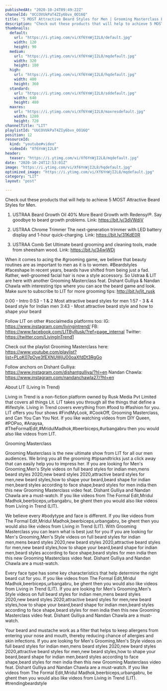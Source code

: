 ```yaml
---
publishedAt: "2020-10-24T09:49:22Z"
channelId: "UCCOVUkPaT4ZIy6bvx_OO16Q"
title: "5 MOST Attractive Beard Styles for Men | Grooming Masterclass EP 3"
description: "Check out these products that will help to achieve 5 MOST Attractive Beard Styles for Men.\n\n1. USTRAA Beard Growth Oil\n40% More Beard Growth with Redensyl®. Say goodbye to beard growth problems.\nLink: https://bit.ly/3dVWdiV\n \n2. USTRAA Chrome Trimmer\nThe next-generation trimmer with LED battery display and 1-hour quick-charging.\nLink:  https://bit.ly/31KdE0R\n \n3. USTRAA Comb Set\nUltimate beard grooming and cleaning tools, made from sheesham wood.\nLink: https://bit.ly/34wjWDj\n\nWhen it comes to acing the #grooming game, we believe that beauty routines are as important to men as it is to women. #Beardstyles #faceshape\nIn recent years, beards have shifted from being just a fad. Rather, well-groomed facial hair is now a style accessory. So Ustraa & LIT are here with another Grooming Masterclass feat. Dishant Gulliya & Nandan Chawla with interesting tips where you can ace the beard game and look. Make sure to subscribe to LIT for more grooming tips: http://bit.ly/lit_rusk\n\n0:00 - Intro\n0:53 -  1 & 2 Most attractive beard styles for men\n1:57 - 3 & 4 beard style for Indian men\n3:43 -  Most attractive beard style and how to shape your beard\n\nFollow LIT on other #socialmedia platforms too:\nIG: https://www.instagram.com/livingintrend/\nFB: https://www.facebook.com/LITByRusk/?ref=page_internal \nTwitter: https://twitter.com/LivingInTrend1\n\nCheck out the playlist Grooming Masterclass here: https://www.youtube.com/playlist?list=PLoK07pOye3fEXNUWjlJ00oaXfdDt3RgGo\n\nFollow anchors on\nDishant Gulliya: https://www.instagram.com/dishantgulliya/?hl=en\nNandan Chawla: https://www.instagram.com/nandanchawla27/?hl=en\n\nAbout LIT (Living In Trend)\n\nLiving in Trend is a non-fiction platform owned by Rusk Media Pvt Limited that covers all things Lit. LIT takes you through all the things that define a #lifestyle. Living in Trend covers everything from #food to #fashion for you. LIT offers you four shows #FindMyLook, #CookOff, Grooming Masterclass, and Can You Can You Not. If you like watching videos from DIY Queen, #POPxo, #Anaysa, #TheFormalEdit,#MridulMadhok,#beerbiceps,#urbangabru then you would also like videos from LIT. \n\nGrooming Masterclass\n\nGrooming Masterclass is the new ultimate show from LIT for all our men audiences. We bring you all the grooming #tipsandtricks just a click away that can easily help you to impress her. If you are looking for Men's Grooming,Men's Style videos on full beard styles for indian men,mens beard styles 2020,new beard styles 2020,attractive beard styles for men,new beard styles,how to shape your beard,beard shape for indian men,beard styles according to face shape,beard styles for men india then this new Grooming Masterclass video feat. Dishant Gulliya and Nandan Chawla are a must-watch. If you like videos from The Formal Edit,Mridul Madhok,beerbiceps,urbangabru, be ghent then you would also like videos from Living in Trend (LIT). \n\nWe believe every #bodytype and face is different. If you like videos from The Formal Edit,Mridul Madhok,beerbiceps,urbangabru, be ghent then you would also like videos from Living in Trend (LIT). With Grooming Masterclass you can learn what is best just for you If you are looking for Men's Grooming,Men's Style videos on full beard styles for indian men,mens beard styles 2020,new beard styles 2020,attractive beard styles for men,new beard styles,how to shape your beard,beard shape for indian men,beard styles according to face shape,beard styles for men india then this new Grooming Masterclass video feat. Dishant Gulliya and Nandan Chawla are a must-watch. \n\nEvery face type has some key characteristics that help determine the right beard cut for you. If you like videos from The Formal Edit,Mridul Madhok,beerbiceps,urbangabru, be ghent then you would also like videos from Living in Trend (LIT). If you are looking for Men's Grooming,Men's Style videos on full beard styles for indian men,mens beard styles 2020,new beard styles 2020,attractive beard styles for men,new beard styles,how to shape your beard,beard shape for indian men,beard styles according to face shape,beard styles for men india then this new Grooming Masterclass video feat. Dishant Gulliya and Nandan Chawla are a must-watch. \n\nYour beard and mustache work as a filter that helps to keep allergens from entering your nose and mouth, thereby reducing chance of allergies and skin infections. If you are looking for Men's Grooming,Men's Style videos on full beard styles for indian men,mens beard styles 2020,new beard styles 2020,attractive beard styles for men,new beard styles,how to shape your beard,beard shape for indian men,beard styles according to face shape,beard styles for men india then this new Grooming Masterclass video feat. Dishant Gulliya and Nandan Chawla are a must-watch. If you like videos from The Formal Edit,Mridul Madhok,beerbiceps,urbangabru, be ghent then you would also like videos from Living in Trend (LIT). #trendingbeardstyle"
thumbnails:
  default:
    url: "https://i.ytimg.com/vi/Xf6YnWjI2L8/default.jpg"
    width: 120
    height: 90
  medium:
    url: "https://i.ytimg.com/vi/Xf6YnWjI2L8/mqdefault.jpg"
    width: 320
    height: 180
  high:
    url: "https://i.ytimg.com/vi/Xf6YnWjI2L8/hqdefault.jpg"
    width: 480
    height: 360
  standard:
    url: "https://i.ytimg.com/vi/Xf6YnWjI2L8/sddefault.jpg"
    width: 640
    height: 480
  maxres:
    url: "https://i.ytimg.com/vi/Xf6YnWjI2L8/maxresdefault.jpg"
    width: 1280
    height: 720
channelTitle: "LIT"
playlistId: "UUCOVUkPaT4ZIy6bvx_OO16Q"
position: 12
resourceId:
  kind: "youtube#video"
  videoId: "Xf6YnWjI2L8"
header:
  teaser: "https://i.ytimg.com/vi/Xf6YnWjI2L8/mqdefault.jpg"
date: "2020-10-24T12:53:01Z"
image: "https://i.ytimg.com/vi/Xf6YnWjI2L8/hqdefault.jpg"
optimized_image: "https://i.ytimg.com/vi/Xf6YnWjI2L8/mqdefault.jpg"
category: "LIT"
layout: "post"

---
```

Check out these products that will help to achieve 5 MOST Attractive Beard Styles for Men.

1. USTRAA Beard Growth Oil
40% More Beard Growth with Redensyl®. Say goodbye to beard growth problems.
Link: https://bit.ly/3dVWdiV
 
2. USTRAA Chrome Trimmer
The next-generation trimmer with LED battery display and 1-hour quick-charging.
Link:  https://bit.ly/31KdE0R
 
3. USTRAA Comb Set
Ultimate beard grooming and cleaning tools, made from sheesham wood.
Link: https://bit.ly/34wjWDj

When it comes to acing the #grooming game, we believe that beauty routines are as important to men as it is to women. #Beardstyles #faceshape
In recent years, beards have shifted from being just a fad. Rather, well-groomed facial hair is now a style accessory. So Ustraa & LIT are here with another Grooming Masterclass feat. Dishant Gulliya & Nandan Chawla with interesting tips where you can ace the beard game and look. Make sure to subscribe to LIT for more grooming tips: http://bit.ly/lit_rusk

0:00 - Intro
0:53 -  1 & 2 Most attractive beard styles for men
1:57 - 3 & 4 beard style for Indian men
3:43 -  Most attractive beard style and how to shape your beard

Follow LIT on other #socialmedia platforms too:
IG: https://www.instagram.com/livingintrend/
FB: https://www.facebook.com/LITByRusk/?ref=page_internal 
Twitter: https://twitter.com/LivingInTrend1

Check out the playlist Grooming Masterclass here: https://www.youtube.com/playlist?list=PLoK07pOye3fEXNUWjlJ00oaXfdDt3RgGo

Follow anchors on
Dishant Gulliya: https://www.instagram.com/dishantgulliya/?hl=en
Nandan Chawla: https://www.instagram.com/nandanchawla27/?hl=en

About LIT (Living In Trend)

Living in Trend is a non-fiction platform owned by Rusk Media Pvt Limited that covers all things Lit. LIT takes you through all the things that define a #lifestyle. Living in Trend covers everything from #food to #fashion for you. LIT offers you four shows #FindMyLook, #CookOff, Grooming Masterclass, and Can You Can You Not. If you like watching videos from DIY Queen, #POPxo, #Anaysa, #TheFormalEdit,#MridulMadhok,#beerbiceps,#urbangabru then you would also like videos from LIT. 

Grooming Masterclass

Grooming Masterclass is the new ultimate show from LIT for all our men audiences. We bring you all the grooming #tipsandtricks just a click away that can easily help you to impress her. If you are looking for Men's Grooming,Men's Style videos on full beard styles for indian men,mens beard styles 2020,new beard styles 2020,attractive beard styles for men,new beard styles,how to shape your beard,beard shape for indian men,beard styles according to face shape,beard styles for men india then this new Grooming Masterclass video feat. Dishant Gulliya and Nandan Chawla are a must-watch. If you like videos from The Formal Edit,Mridul Madhok,beerbiceps,urbangabru, be ghent then you would also like videos from Living in Trend (LIT). 

We believe every #bodytype and face is different. If you like videos from The Formal Edit,Mridul Madhok,beerbiceps,urbangabru, be ghent then you would also like videos from Living in Trend (LIT). With Grooming Masterclass you can learn what is best just for you If you are looking for Men's Grooming,Men's Style videos on full beard styles for indian men,mens beard styles 2020,new beard styles 2020,attractive beard styles for men,new beard styles,how to shape your beard,beard shape for indian men,beard styles according to face shape,beard styles for men india then this new Grooming Masterclass video feat. Dishant Gulliya and Nandan Chawla are a must-watch. 

Every face type has some key characteristics that help determine the right beard cut for you. If you like videos from The Formal Edit,Mridul Madhok,beerbiceps,urbangabru, be ghent then you would also like videos from Living in Trend (LIT). If you are looking for Men's Grooming,Men's Style videos on full beard styles for indian men,mens beard styles 2020,new beard styles 2020,attractive beard styles for men,new beard styles,how to shape your beard,beard shape for indian men,beard styles according to face shape,beard styles for men india then this new Grooming Masterclass video feat. Dishant Gulliya and Nandan Chawla are a must-watch. 

Your beard and mustache work as a filter that helps to keep allergens from entering your nose and mouth, thereby reducing chance of allergies and skin infections. If you are looking for Men's Grooming,Men's Style videos on full beard styles for indian men,mens beard styles 2020,new beard styles 2020,attractive beard styles for men,new beard styles,how to shape your beard,beard shape for indian men,beard styles according to face shape,beard styles for men india then this new Grooming Masterclass video feat. Dishant Gulliya and Nandan Chawla are a must-watch. If you like videos from The Formal Edit,Mridul Madhok,beerbiceps,urbangabru, be ghent then you would also like videos from Living in Trend (LIT). #trendingbeardstyle